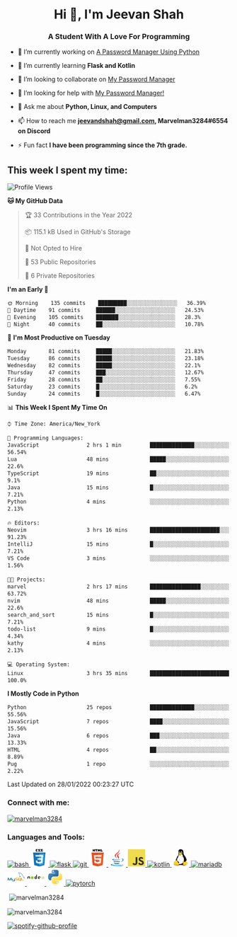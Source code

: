 <h1 align="center">Hi 👋, I'm Jeevan Shah</h1>
<h3 align="center">A Student With A Love For Programming</h3>

- 🔭 I’m currently working on [A Password Manager Using Python](https://github.com/marvelman3284/Python-Password-Manager)

- 🌱 I’m currently learning **Flask and Kotlin**

- 👯 I’m looking to collaborate on [My Password Manager](https://github.com/marvelman3284/Python-Password-Manager)

- 🤝 I’m looking for help with [My Password Manager!](https://github.com/marvelman3284/Python-Password-Manager)

- 💬 Ask me about **Python, Linux, and Computers**

- 📫 How to reach me **jeevandshah@gmail.com, Marvelman3284#6554 on Discord**

- ⚡ Fun fact **I have been programming since the 7th grade.**

## This week I spent my time:

<!--START_SECTION:waka-->
![Profile Views](http://img.shields.io/badge/Profile%20Views-2-blue)

**🐱 My GitHub Data** 

> 🏆 33 Contributions in the Year 2022
 > 
> 📦 115.1 kB Used in GitHub's Storage 
 > 
> 🚫 Not Opted to Hire
 > 
> 📜 53 Public Repositories 
 > 
> 🔑 6 Private Repositories  
 > 
**I'm an Early 🐤** 

```text
🌞 Morning    135 commits    █████████░░░░░░░░░░░░░░░░   36.39% 
🌆 Daytime    91 commits     ██████░░░░░░░░░░░░░░░░░░░   24.53% 
🌃 Evening    105 commits    ███████░░░░░░░░░░░░░░░░░░   28.3% 
🌙 Night      40 commits     ██░░░░░░░░░░░░░░░░░░░░░░░   10.78%

```
📅 **I'm Most Productive on Tuesday** 

```text
Monday       81 commits     █████░░░░░░░░░░░░░░░░░░░░   21.83% 
Tuesday      86 commits     █████░░░░░░░░░░░░░░░░░░░░   23.18% 
Wednesday    82 commits     █████░░░░░░░░░░░░░░░░░░░░   22.1% 
Thursday     47 commits     ███░░░░░░░░░░░░░░░░░░░░░░   12.67% 
Friday       28 commits     ██░░░░░░░░░░░░░░░░░░░░░░░   7.55% 
Saturday     23 commits     █░░░░░░░░░░░░░░░░░░░░░░░░   6.2% 
Sunday       24 commits     █░░░░░░░░░░░░░░░░░░░░░░░░   6.47%

```


📊 **This Week I Spent My Time On** 

```text
⌚︎ Time Zone: America/New_York

💬 Programming Languages: 
JavaScript               2 hrs 1 min         ██████████████░░░░░░░░░░░   56.54% 
Lua                      48 mins             █████░░░░░░░░░░░░░░░░░░░░   22.6% 
TypeScript               19 mins             ██░░░░░░░░░░░░░░░░░░░░░░░   9.1% 
Java                     15 mins             █░░░░░░░░░░░░░░░░░░░░░░░░   7.21% 
Python                   4 mins              ░░░░░░░░░░░░░░░░░░░░░░░░░   2.13%

🔥 Editors: 
Neovim                   3 hrs 16 mins       ██████████████████████░░░   91.23% 
IntelliJ                 15 mins             █░░░░░░░░░░░░░░░░░░░░░░░░   7.21% 
VS Code                  3 mins              ░░░░░░░░░░░░░░░░░░░░░░░░░   1.56%

🐱‍💻 Projects: 
marvel                   2 hrs 17 mins       ████████████████░░░░░░░░░   63.72% 
nvim                     48 mins             █████░░░░░░░░░░░░░░░░░░░░   22.6% 
search_and_sort          15 mins             █░░░░░░░░░░░░░░░░░░░░░░░░   7.21% 
todo-list                9 mins              █░░░░░░░░░░░░░░░░░░░░░░░░   4.34% 
kathy                    4 mins              ░░░░░░░░░░░░░░░░░░░░░░░░░   2.13%

💻 Operating System: 
Linux                    3 hrs 35 mins       █████████████████████████   100.0%

```

**I Mostly Code in Python** 

```text
Python                   25 repos            ██████████████░░░░░░░░░░░   55.56% 
JavaScript               7 repos             ████░░░░░░░░░░░░░░░░░░░░░   15.56% 
Java                     6 repos             ███░░░░░░░░░░░░░░░░░░░░░░   13.33% 
HTML                     4 repos             ██░░░░░░░░░░░░░░░░░░░░░░░   8.89% 
Pug                      1 repo              ░░░░░░░░░░░░░░░░░░░░░░░░░   2.22%

```



 Last Updated on 28/01/2022 00:23:27 UTC
<!--END_SECTION:waka-->

<h3 align="left">Connect with me:</h3>
<p align="left">
<a href="https://twitter.com/marvelman3284" target="blank"><img align="center" src="https://cdn.jsdelivr.net/npm/simple-icons@3.0.1/icons/twitter.svg" alt="marvelman3284" height="30" width="40" /></a>
</p>

<h3 align="left">Languages and Tools:</h3>
<p align="left"> <a href="https://www.gnu.org/software/bash/" target="_blank"> <img src="https://www.vectorlogo.zone/logos/gnu_bash/gnu_bash-icon.svg" alt="bash" width="40" height="40"/> </a> <a href="https://www.w3schools.com/css/" target="_blank"> <img src="https://raw.githubusercontent.com/devicons/devicon/master/icons/css3/css3-original-wordmark.svg" alt="css3" width="40" height="40"/> </a> <a href="https://flask.palletsprojects.com/" target="_blank"> <img src="https://www.vectorlogo.zone/logos/pocoo_flask/pocoo_flask-icon.svg" alt="flask" width="40" height="40"/> </a> <a href="https://git-scm.com/" target="_blank"> <img src="https://www.vectorlogo.zone/logos/git-scm/git-scm-icon.svg" alt="git" width="40" height="40"/> </a> <a href="https://www.w3.org/html/" target="_blank"> <img src="https://raw.githubusercontent.com/devicons/devicon/master/icons/html5/html5-original-wordmark.svg" alt="html5" width="40" height="40"/> </a> <a href="https://www.java.com" target="_blank"> <img src="https://raw.githubusercontent.com/devicons/devicon/master/icons/java/java-original.svg" alt="java" width="40" height="40"/> </a> <a href="https://developer.mozilla.org/en-US/docs/Web/JavaScript" target="_blank"> <img src="https://raw.githubusercontent.com/devicons/devicon/master/icons/javascript/javascript-original.svg" alt="javascript" width="40" height="40"/> </a> <a href="https://kotlinlang.org" target="_blank"> <img src="https://www.vectorlogo.zone/logos/kotlinlang/kotlinlang-icon.svg" alt="kotlin" width="40" height="40"/> </a> <a href="https://www.linux.org/" target="_blank"> <img src="https://raw.githubusercontent.com/devicons/devicon/master/icons/linux/linux-original.svg" alt="linux" width="40" height="40"/> </a> <a href="https://mariadb.org/" target="_blank"> <img src="https://www.vectorlogo.zone/logos/mariadb/mariadb-icon.svg" alt="mariadb" width="40" height="40"/> </a> <a href="https://www.mysql.com/" target="_blank"> <img src="https://raw.githubusercontent.com/devicons/devicon/master/icons/mysql/mysql-original-wordmark.svg" alt="mysql" width="40" height="40"/> </a> <a href="https://nodejs.org" target="_blank"> <img src="https://raw.githubusercontent.com/devicons/devicon/master/icons/nodejs/nodejs-original-wordmark.svg" alt="nodejs" width="40" height="40"/> </a> <a href="https://www.python.org" target="_blank"> <img src="https://raw.githubusercontent.com/devicons/devicon/master/icons/python/python-original.svg" alt="python" width="40" height="40"/> </a> <a href="https://pytorch.org/" target="_blank"> <img src="https://www.vectorlogo.zone/logos/pytorch/pytorch-icon.svg" alt="pytorch" width="40" height="40"/> </a> </p>


<p>&nbsp;<img align="center" src="https://github-readme-stats.vercel.app/api?username=marvelman3284&show_icons=true&locale=en&theme=blue-green" alt="marvelman3284" /></p>

<p><img align="center" src="https://github-readme-streak-stats.herokuapp.com/?user=marvelman3284&theme=blue-green" alt="marvelman3284" /></p>


[![spotify-github-profile](https://spotify-github-profile.vercel.app/api/view?uid=lp0lvf5zzesrwq2hdzmfnkjsq&cover_image=true&theme=default)](https://github.com/kittinan/spotify-github-profile)
